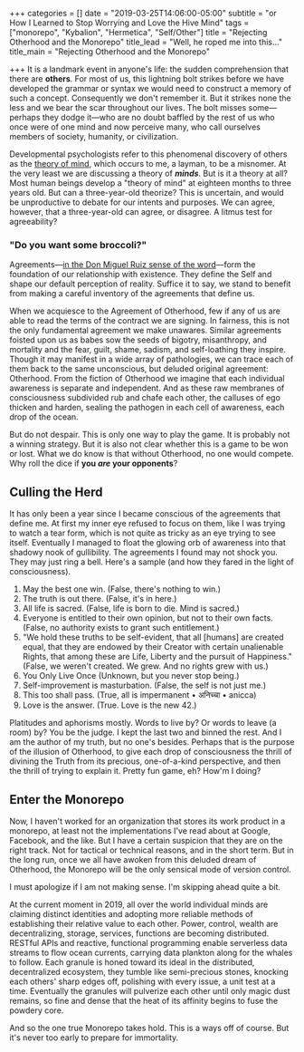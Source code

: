 +++
categories = []
date = "2019-03-25T14:06:00-05:00"
subtitle = "or How I Learned to Stop Worrying and Love the Hive Mind"
tags = ["monorepo", "Kybalion", "Hermetica", "Self/Other"]
title = "Rejecting Otherhood and the Monorepo"
title_lead = "Well, he roped me into this..."
title_main = "Rejecting Otherhood and the Monorepo"

+++
It is a landmark event in anyone's life: the sudden comprehension that there are **others**. For most of us, this lightning bolt strikes before we have developed the grammar or syntax we would need to construct a memory of such a concept. Consequently we don't remember it. But it strikes none the less and we bear the scar throughout our lives. The bolt misses some—perhaps they dodge it—who are no doubt baffled by the rest of us who once were of one mind and now perceive many, who call ourselves members of society, humanity, or civilization.

Developmental psychologists refer to this phenomenal discovery of others as the [theory of mind](https://www.wikiwand.com/en/Theory_of_mind "Theory of Mind on Wikipedia"), which occurs to me, a layman, to be a misnomer. At the very least we are discussing a theory of **_minds_**. But is it a theory at all? Most human beings develop a "theory of mind" at eighteen months to three years old. But can a three-year-old theorize? This is uncertain, and would be unproductive to debate for our intents and purposes. We can agree, however, that a three-year-old can agree, or disagree. A litmus test for agreeability?

### "Do you want some broccoli?"

Agreements—[in the Don Miguel Ruiz sense of the word](https://www.goodreads.com/book/show/6596.The_Four_Agreements "Ruiz' Four Agreements on GoodReads")—form the foundation of our relationship with existence. They define the Self and shape our default perception of reality. Suffice it to say, we stand to benefit from making a careful inventory of the agreements that define us.

When we acquiesce to the Agreement of Otherhood, few if any of us are able to read the terms of the contract we are signing. In fairness, this is not the only fundamental agreement we make unawares. Similar agreements foisted upon us as babes sow the seeds of bigotry, misanthropy, and mortality and the fear, guilt, shame, sadism, and self-loathing they inspire. Though it may manifest in a wide array of pathologies, we can trace each of them back to the same unconscious, but deluded original agreement: Otherhood. From the fiction of Otherhood we imagine that each individual awareness is separate and independent. And as these raw membranes of consciousness subdivided rub and chafe each other, the calluses of ego thicken and harden, sealing the pathogen in each cell of awareness, each drop of the ocean.

But do not despair. This is only one way to play the game. It is probably not a winning strategy. But it is also not clear whether this is a game to be won or lost. What we do know is that without Otherhood, no one would compete. Why roll the dice if **you _are_ your opponents**?

## Culling the Herd

It has only been a year since I became conscious of the agreements that define me. At first my inner eye refused to focus on them, like I was trying to watch a tear form, which is not quite as tricky as an eye trying to see itself. Eventually I managed to float the glowing orb of awareness into that shadowy nook of gullibility. The agreements I found may not shock you. They may just ring a bell. Here's a sample (and how they fared in the light of consciousness).

1. May the best one win. (False, there's nothing to win.)
2. The truth is out there. (False, it's in here.)
3. All life is sacred. (False, life is born to die. Mind is sacred.)
4. Everyone is entitled to their own opinion, but not to their own facts. (False, no authority exists to grant such entitlement.)
5. "We hold these truths to be self-evident, that all \[humans\] are created equal, that they are endowed by their Creator with certain unalienable Rights, that among these are Life, Liberty and the pursuit of Happiness." (False, we weren't created. We grew. And no rights grew with us.)
6. You Only Live Once (Unknown, but you never stop being.)
7. Self-improvement is masturbation. (False, the self is not just me.)
8. This too shall pass. (True, all is impermanent • अनिच्चा • anicca)
9. Love is the answer. (True. Love is the new 42.)

Platitudes and aphorisms mostly. Words to live by? Or words to leave (a room) by? You be the judge. I kept the last two and binned the rest. And I am the author of my truth, but no one's besides. Perhaps that is the purpose of the illusion of Otherhood, to give each drop of consciousness the thrill of divining the Truth from its precious, one-of-a-kind perspective, and then the thrill of trying to explain it. Pretty fun game, eh? How'm I doing?

## Enter the Monorepo

Now, I haven't worked for an organization that stores its work product in a monorepo, at least not the implementations I've read about at Google, Facebook, and the like. But I have a certain suspicion that they are on the right track. Not for tactical or technical reasons, and in the short term. But in the long run, once we all have awoken from this deluded dream of Otherhood, the Monorepo will be the only sensical mode of version control.

I must apologize if I am not making sense. I'm skipping ahead quite a bit.

At the current moment in 2019, all over the world individual minds are claiming distinct identities and adopting more reliable methods of establishing their relative value to each other. Power, control, wealth are decentralizing, storage, services, functions are becoming distributed. RESTful APIs and reactive, functional programming enable serverless data streams to flow ocean currents, carrying data plankton along for the whales to follow. Each granule is honed toward its ideal in the distributed, decentralized ecosystem, they tumble like semi-precious stones, knocking each others' sharp edges off, polishing with every issue, a unit test at a time. Eventually the granules will pulverize each other until only magic dust remains, so fine and dense that the heat of its affinity begins to fuse the powdery core.

And so the one true Monorepo takes hold. This is a ways off of course. But it's never too early to prepare for immortality.
